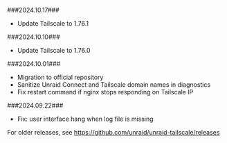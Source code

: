 ###2024.10.17###

- Update Tailscale to 1.76.1

###2024.10.10###

- Update Tailscale to 1.76.0

###2024.10.01###

- Migration to official repository
- Sanitize Unraid Connect and Tailscale domain names in diagnostics
- Fix restart command if nginx stops responding on Tailscale IP

###2024.09.22###

- Fix: user interface hang when log file is missing

For older releases, see https://github.com/unraid/unraid-tailscale/releases
